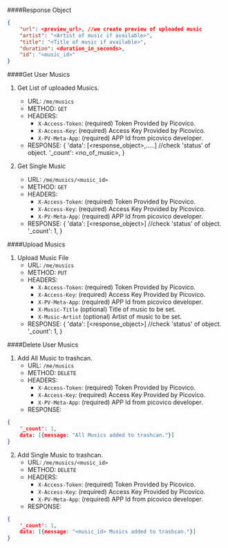 ####Response Object
```json
{
    "url": <preview_url>, //we create preview of uploaded music
    "artist": "<Artist of music if available>",
    "title": "<Title of music if available>",
    "duration": <duration_in_seconds>,
    "id": "<music_id>"
}
```

####Get User Musics 
1. Get List of uploaded Musics.
    - URL: `/me/musics`
    - METHOD: `GET`
    - HEADERS:
        - `X-Access-Token`: (required) Token Provided by Picovico.
        - `X-Access-Key`: (required) Access Key Provided by Picovico.
        - `X-PV-Meta-App`: (required) APP Id from picovico developer.
    - RESPONSE:
            {
                'data': [<response_object>,.....] //check 'status' of object.
                '_count': <no_of_music>,
            }

2. Get Single Music
    - URL: `/me/musics/<music_id>`
    - METHOD: `GET`
    - HEADERS:
        - `X-Access-Token`: (required) Token Provided by Picovico.
        - `X-Access-Key`: (required) Access Key Provided by Picovico.
        - `X-PV-Meta-App`: (required) APP Id from picovico developer.
    - RESPONSE:
            {
                'data': [<response_object>] //check 'status' of object.
                '_count': 1,
            }

####Upload Musics
1. Upload Music File
    - URL: `/me/musics`
    - METHOD: `PUT`
    - HEADERS:
        - `X-Access-Token`: (required) Token Provided by Picovico.
        - `X-Access-Key`: (required) Access Key Provided by Picovico.
        - `X-PV-Meta-App`: (required) APP Id from picovico developer.
        - `X-Music-Title` (optional) Title of music to be set.
        - `X-Music-Artist` (optional) Artist of music to be set.
    - RESPONSE:
            {
                'data': [<response_object>] //check 'status' of object.
                '_count': 1,
            }

####Delete User Musics
1. Add All Music to trashcan.
    - URL: `/me/musics`
    - METHOD: `DELETE`
    - HEADERS:
        - `X-Access-Token`: (required) Token Provided by Picovico.
        - `X-Access-Key`: (required) Access Key Provided by Picovico.
        - `X-PV-Meta-App`: (required) APP Id from picovico developer.
    - RESPONSE: 
```json
{
    '_count': 1,
    data: [{message: "All Musics added to trashcan."}]
}
```

2. Add Single Music to trashcan.
    - URL: `/me/musics/<music_id>`
    - METHOD: `DELETE`
    - HEADERS:
        - `X-Access-Token`: (required) Token Provided by Picovico.
        - `X-Access-Key`: (required) Access Key Provided by Picovico.
        - `X-PV-Meta-App`: (required) APP Id from picovico developer.
    - RESPONSE: 
```json
{
    '_count': 1,
    data: [{message: "<music_id> Musics added to trashcan."}]
}
```
